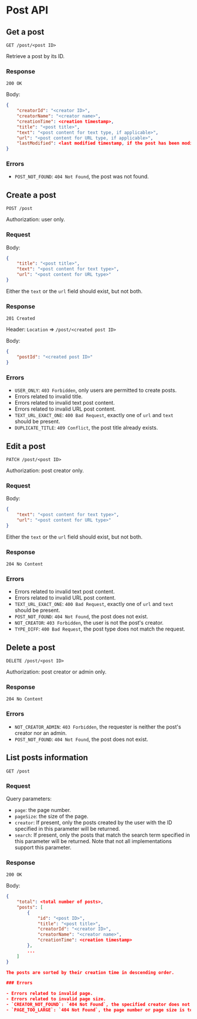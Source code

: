 # Post API

## Get a post

`GET /post/<post ID>`

Retrieve a post by its ID.

### Response

`200 OK`

Body:

```json
{
    "creatorId": "<creator ID>",
    "creatorName": "<creator name>",
    "creationTime": <creation timestamp>,
    "title": "<post title>",
    "text": "<post content for text type, if applicable>",
    "url": "<post content for URL type, if applicable>",
    "lastModified": <last modified timestamp, if the post has been modified>
}
```

### Errors

- `POST_NOT_FOUND`: `404 Not Found`, the post was not found.

## Create a post

`POST /post`

Authorization: user only.

### Request

Body:

```json
{
    "title": "<post title>",
    "text": "<post content for text type>",
    "url": "<post content for URL type>"
}
```

Either the `text` or the `url` field should exist, but not both.

### Response

`201 Created`

Header: `Location` => `/post/<created post ID>`

Body:

```json
{
    "postId": "<created post ID>"
}
```

### Errors

- `USER_ONLY`: `403 Forbidden`, only users are permitted to create posts.
- Errors related to invalid title.
- Errors related to invalid text post content.
- Errors related to invalid URL post content.
- `TEXT_URL_EXACT_ONE`: `400 Bad Request`, exactly one of `url` and `text` should be present.
- `DUPLICATE_TITLE`: `409 Conflict`, the post title already exists.

## Edit a post

`PATCH /post/<post ID>`

Authorization: post creator only.

### Request

Body:

```json
{
    "text": "<post content for text type>",
    "url": "<post content for URL type>"
}
```

Either the `text` or the `url` field should exist, but not both.

### Response

`204 No Content`

### Errors

- Errors related to invalid text post content.
- Errors related to invalid URL post content.
- `TEXT_URL_EXACT_ONE`: `400 Bad Request`, exactly one of `url` and `text` should be present.
- `POST_NOT_FOUND`: `404 Not Found`, the post does not exist.
- `NOT_CREATOR`: `403 Forbidden`, the user is not the post's creator.
- `TYPE_DIFF`: `400 Bad Request`, the post type does not match the request.

## Delete a post

`DELETE /post/<post ID>`

Authorization: post creator or admin only.

### Response

`204 No Content`

### Errors

- `NOT_CREATOR_ADMIN`: `403 Forbidden`, the requester is neither the post's creator nor an admin.
- `POST_NOT_FOUND`: `404 Not Found`, the post does not exist.

## List posts information

`GET /post`

### Request

Query parameters:
- `page`: the page number.
- `pageSize`: the size of the page.
- `creator`: If present, only the posts created by the user with the ID specified in this parameter will be returned.
- `search`: If present, only the posts that match the search term specified in this parameter will be returned. Note that not all implementations support this parameter.

### Response

`200 OK`

Body:

```json
{
    "total": <total number of posts>,
    "posts": [
        {
            "id": "<post ID>",
            "title": "<post title>",
            "creatorId": "<creator ID>",
            "creatorName": "<creator name>",
            "creationTime": <creation timestamp>
        },
        ...
    ]
}

The posts are sorted by their creation time in descending order.

### Errors

- Errors related to invalid page.
- Errors related to invalid page size.
- `CREATOR_NOT_FOUND`: `404 Not Found`, the specified creator does not exist.
- `PAGE_TOO_LARGE`: `404 Not Found`, the page number or page size is too large so that no result is in the page.
